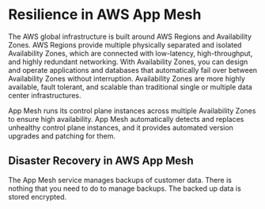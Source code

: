 # Resilience in AWS App Mesh<a name="disaster-recovery-resiliency"></a>

The AWS global infrastructure is built around AWS Regions and Availability Zones\. AWS Regions provide multiple physically separated and isolated Availability Zones, which are connected with low\-latency, high\-throughput, and highly redundant networking\. With Availability Zones, you can design and operate applications and databases that automatically fail over between Availability Zones without interruption\. Availability Zones are more highly available, fault tolerant, and scalable than traditional single or multiple data center infrastructures\.

App Mesh runs its control plane instances across multiple Availability Zones to ensure high availability\. App Mesh automatically detects and replaces unhealthy control plane instances, and it provides automated version upgrades and patching for them\.

## Disaster Recovery in AWS App Mesh<a name="disaster-recovery"></a>

The App Mesh service manages backups of customer data\. There is nothing that you need to do to manage backups\. The backed up data is stored encrypted\.